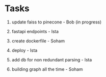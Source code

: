 # Tasks

1. update faiss to pinecone                     - Bob (in progress)

3. fastapi endpoints                            - Ista
4. create dockerfile                            - Soham
5. deploy                                       - Ista
6. add db for non redundant parsing             - Ista
7. building graph all the time                  - Soham
